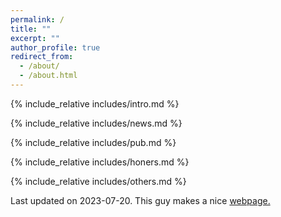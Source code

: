 ```yaml
---
permalink: /
title: ""
excerpt: ""
author_profile: true
redirect_from: 
  - /about/
  - /about.html
---
```


<span class='anchor' id='about-me'></span>
{% include_relative includes/intro.md %}

{% include_relative includes/news.md %}

{% include_relative includes/pub.md %}

{% include_relative includes/honers.md %}

{% include_relative includes/others.md %}


<footer> 
  
  Last updated on 2023-07-20. This guy makes a nice <a href="https://img.shields.io/github/stars/RayeRen/acad-homepage.github.io?style=social">   webpage.</a> 
  
  
</footer>


